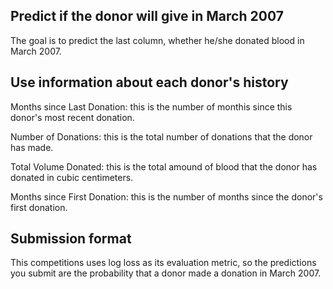 ## Predict if the donor will give in March 2007

The goal is to predict the last column, whether he/she donated blood in March 2007.


## Use information about each donor's history

Months since Last Donation: this is the number of monthis since this donor's most recent donation.

Number of Donations: this is the total number of donations that the donor has made.

Total Volume Donated: this is the total amound of blood that the donor has donated in cubic centimeters.

Months since First Donation: this is the number of months since the donor's first donation.


## Submission format

This competitions uses log loss as its evaluation metric, so the predictions you submit are the probability that a donor made a donation in March 2007.